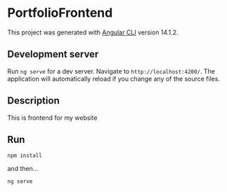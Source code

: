 # PortfolioFrontend

This project was generated with [Angular CLI](https://github.com/angular/angular-cli) version 14.1.2.

## Development server

Run `ng serve` for a dev server. Navigate to `http://localhost:4200/`. The application will automatically reload if you change any of the source files.

## Description
This is frontend for my website

## Run
```
npm install
```

and then...

```
ng serve
```

